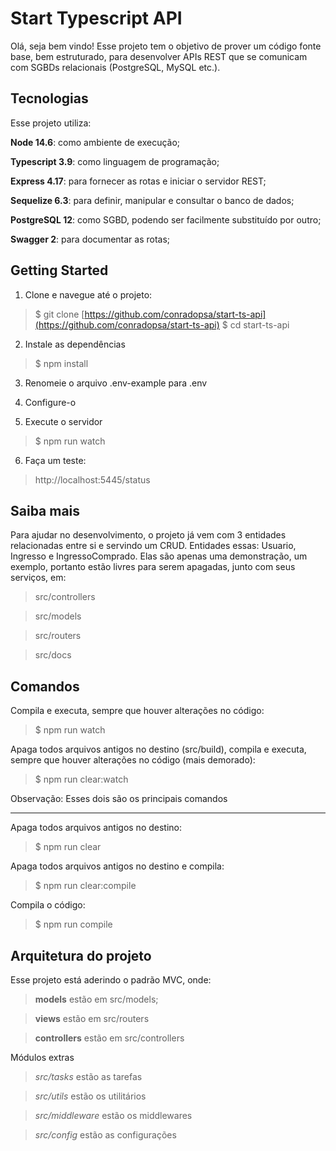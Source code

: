 # Start Typescript API

Olá, seja bem vindo! Esse projeto tem o objetivo de prover um código fonte base, bem estruturado, para desenvolver APIs REST que se comunicam com SGBDs relacionais (PostgreSQL, MySQL etc.).

## Tecnologias

Esse projeto utiliza:

**Node 14.6**: como ambiente de execução;

**Typescript 3.9**: como linguagem de programação;

**Express 4.17**: para fornecer as rotas e iniciar o servidor REST;

**Sequelize 6.3**: para definir, manipular e consultar o banco de dados;

**PostgreSQL 12**: como SGBD, podendo ser facilmente substituído por outro;

**Swagger 2**: para documentar as rotas;


## Getting Started
1. Clone e navegue até o projeto:
>$ git clone [https://github.com/conradopsa/start-ts-api](https://github.com/conradopsa/start-ts-api)
>$ cd start-ts-api
2. Instale as dependências
>$ npm install
3. Renomeie o arquivo .env-example para .env

4. Configure-o

5. Execute o servidor
>$ npm run watch
6. Faça um teste:
> http://localhost:5445/status

## Saiba mais

Para ajudar no desenvolvimento, o projeto já vem com 3 entidades relacionadas entre si e servindo um CRUD. Entidades essas: Usuario, Ingresso e IngressoComprado. Elas são apenas uma demonstração, um exemplo, portanto estão livres para serem apagadas, junto com seus serviços, em:
> src/controllers

> src/models

> src/routers

> src/docs

## Comandos
Compila e executa, sempre que houver alterações no código:
> $ npm run watch
 
Apaga todos arquivos antigos no destino (src/build), compila e executa, sempre que houver alterações no código (mais demorado):
> $ npm run clear:watch

Observação: Esses dois são os principais comandos

---
Apaga todos arquivos antigos no destino:
> $ npm run clear

Apaga todos arquivos antigos no destino e compila:
> $ npm run clear:compile

Compila o código:
> $ npm run compile

## Arquitetura do projeto
Esse projeto está aderindo o padrão MVC, onde:
>**models** estão em src/models;

>**views** estão em src/routers

>**controllers** estão em src/controllers

Módulos extras
> *src/tasks* estão as tarefas

> *src/utils*  estão os utilitários

> *src/middleware* estão os middlewares

> *src/config* estão as configurações
